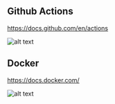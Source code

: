## Github Actions

https://docs.github.com/en/actions

![alt text](https://github.com/[username]/[reponame]/blob/[branch]/image.jpg?raw=true)


## Docker

https://docs.docker.com/


![alt text](https://github.com/[username]/[reponame]/blob/[branch]/image.jpg?raw=true)
